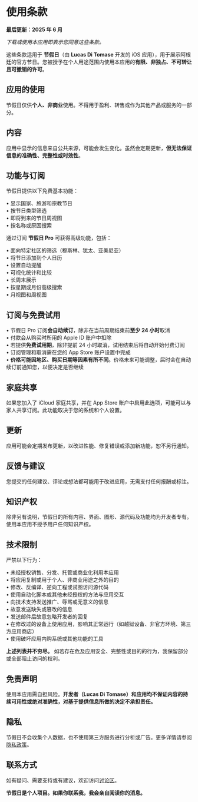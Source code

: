 # 使用条款  

**最后更新：2025 年 6 月**  

*下载或使用本应用即表示您同意这些条款。*  

这些条款适用于 **节假日**（由 **Lucas Di Tomase** 开发的 iOS 应用），用于展示阿根廷的官方节日。您被授予在个人用途范围内使用本应用的**有限、非独占、不可转让且可撤销的许可**。  

## 应用的使用  

节假日仅供**个人、非商业**使用。不得用于盈利、转售或作为其他产品或服务的一部分。  

## 内容  

应用中显示的信息来自公共来源，可能会发生变化。虽然会定期更新，**但无法保证信息的准确性、完整性或时效性**。  

## 功能与订阅  

节假日提供以下免费基本功能：  

• 显示国家、旅游和宗教节日  
• 按节日类型筛选  
• 即将到来的节日周视图  
• 按名称或原因搜索  

通过订阅 **节假日 Pro** 可获得高级功能，包括：  

• 面向特定社区的筛选（穆斯林、犹太、亚美尼亚）  
• 将节日添加到个人日历  
• 设置自动提醒  
• 可视化统计和比较  
• 长周末展示  
• 按星期或月份高级搜索  
• 月视图和周视图  

## 订阅与免费试用  

• 节假日 Pro 订阅**会自动续订**，除非在当前周期结束前**至少 24 小时**取消  
• 付款会从购买时所用的 Apple ID 账户中扣除  
• 若提供**免费试用期**，除非提前 24 小时取消，试用结束后将自动开始付费订阅  
• 订阅管理和取消需在您的 App Store 账户设置中完成  
• **价格可能因地区、购买日期等因素有所不同**。价格未来可能调整，届时会在自动续订前通知您，以便决定是否继续  

## 家庭共享  

如果您加入了 iCloud 家庭共享，并在 App Store 账户中启用此选项，可能可以与家人共享订阅。此功能取决于您的系统和个人设置。  

## 更新  

应用可能会定期发布更新，以改进性能、修复错误或添加新功能，恕不另行通知。  

## 反馈与建议  

您提交的任何建议、评论或想法都可能用于改进应用，无需支付任何报酬或标注。  

## 知识产权  

除非另有说明，节假日的所有内容、界面、图形、源代码及功能均为开发者专有。使用本应用不授予用户任何知识产权。  

## 技术限制  

严禁以下行为：  

• 未经授权销售、分发、托管或商业化利用本应用  
• 将应用复制或用于个人、非商业用途之外的目的  
• 修改、反编译、逆向工程或试图访问源代码  
• 使用自动化脚本或其他未经授权的方法与应用交互  
• 向技术支持发送推广、辱骂或无意义的信息  
• 故意发送缺失或篡改的信息  
• 发送邮件后故意忽略开发者的回复  
• 在修改过的设备上使用应用，影响其正常运行（如越狱设备、非官方环境、第三方应用商店）  
• 使用破坏应用内购系统或其他功能的工具  

**上述列表并不穷尽。** 如若存在危及应用安全、完整性或目的的行为，我保留部分或全部阻止访问的权利。  

## 免责声明  

使用本应用需自担风险。**开发者（Lucas Di Tomase）和应用均不保证内容的持续可用性或绝对准确性，对基于提供信息所做的决定不承担责任。**  

## 隐私  

节假日不会收集个人数据，也不使用第三方服务进行分析或广告。更多详情请参阅[隐私政策](https://lucasditomase.github.io/feriados/zh-hans/privacy-policy)。  

## 联系方式  

如有疑问、需要支持或有建议，欢迎访问[讨论区](https://github.com/lucasditomase/feriados/discussions)。  

**节假日是个人项目。如果你联系我，我会亲自阅读你的消息。**  

